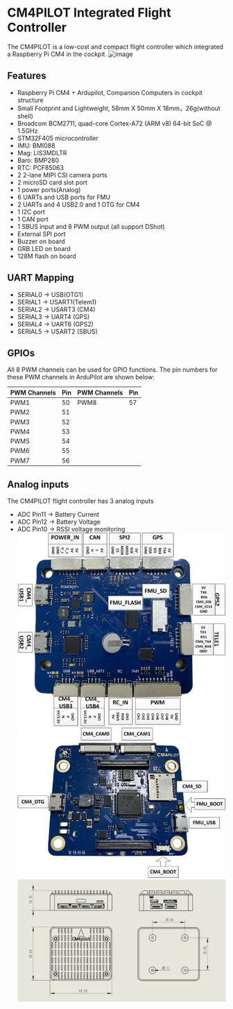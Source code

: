 # CM4PILOT Integrated Flight Controller

The CM4PILOT is a low-cost and compact flight controller which integrated a Raspberry Pi CM4 in the cockpit.
![image](ardupilot/libraries/AP_HAL_ChibiOS/hwdef/ACNS-CM4pilot/CM4Pilot_structure.jpg)

## Features

 - Raspberry Pi CM4 + Ardupilot, Companion Computers in cockpit structure
 - Small Footprint and Lightweight, 58mm X 50mm X 18mm，26g(without shell)
 - Broadcom BCM2711, quad-core Cortex-A72 (ARM v8) 64-bit SoC @ 1.5GHz
 - STM32F405 microcontroller
 - IMU: BMI088
 - Mag: LIS3MDLTR
 - Baro: BMP280
 - RTC: PCF85063
 - 2 2-lane MIPI CSI camera ports
 - 2 microSD card slot port
 - 1 power ports(Analog)
 - 6 UARTs and USB ports for FMU
 - 2 UARTs and 4 USB2.0 and 1 OTG for CM4
 - 1 I2C port
 - 1 CAN port
 - 1 SBUS input and 8 PWM output (all support DShot)
 - External SPI port
 - Buzzer on board 
 - GRB LED on board
 - 128M flash on board

## UART Mapping

 - SERIAL0 -> USB(OTG1)
 - SERIAL1 -> USART1(Telem1)
 - SERIAL2 -> USART3 (CM4)
 - SERIAL3 -> UART4 (GPS)
 - SERIAL4 -> UART6 (GPS2)
 - SERIAL5 -> USART2 (SBUS)
 
## GPIOs

All 8 PWM channels can be used for GPIO functions.
The pin numbers for these PWM channels in ArduPilot are shown below:

| PWM Channels | Pin  | PWM Channels | Pin  |
| ------------ | ---- | ------------ | ---- |
| PWM1         | 50   | PWM8         | 57   |
| PWM2         | 51   | 
| PWM3         | 52   | 
| PWM4         | 53   | 
| PWM5         | 54   | 
| PWM6         | 55   | 
| PWM7         | 56   | 

## Analog inputs

The CM4PILOT flight controller has 3 analog inputs

 - ADC Pin11  -> Battery Current 
 - ADC Pin12  -> Battery Voltage 
 - ADC Pin10  -> RSSI voltage monitoring
![image](libraries/AP_HAL_ChibiOS/hwdef/ACNS-CM4pilot/CM4Pilot.jpg)
![image](libraries/AP_HAL_ChibiOS/hwdef/ACNS-CM4pilot/CM4Pilot_up.jpg)
![image](libraries/AP_HAL_ChibiOS/hwdef/ACNS-CM4pilot/CM4pilot_size.jpg)
